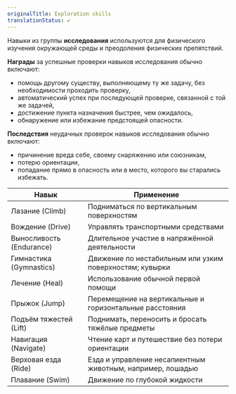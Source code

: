 ```yaml
---
originalTitle: Exploration skills
translationStatus: ✔️
---
```


Навыки из группы **исследования** используются для физического изучения окружающей среды и преодоления физических препятствий.

**Награды** за успешные проверки навыков исследования обычно включают:
- помощь другому существу, выполняющему ту же задачу, без необходимости проходить проверку,    
- автоматический успех при последующей проверке, связанной с той же задачей,    
- достижение пункта назначения быстрее, чем ожидалось,    
- обнаружение или избежание предстоящей опасности.

**Последствия** неудачных проверок навыков исследования обычно включают:
- причинение вреда себе, своему снаряжению или союзникам,    
- потерю ориентации,    
- попадание прямо в опасность или в место, которого вы старались избежать.

| Навык                    | Применение                                                 |
| ------------------------ | ---------------------------------------------------------- |
| Лазание (Climb)          | Подниматься по вертикальным поверхностям                   |
| Вождение (Drive)         | Управлять транспортными средствами                         |
| Выносливость (Endurance) | Длительное участие в напряжённой деятельности              |
| Гимнастика (Gymnastics)  | Движение по нестабильным или узким поверхностям; кувырки   |
| Лечение (Heal)           | Использование обычной первой помощи                        |
| Прыжок (Jump)            | Перемещение на вертикальные и горизонтальные расстояния    |
| Подъём тяжестей (Lift)   | Поднимать, переносить и бросать тяжёлые предметы           |
| Навигация (Navigate)     | Чтение карт и путешествие без потери ориентации            |
| Верховая езда (Ride)     | Езда и управление несапиентным животным, например, лошадью |
| Плавание (Swim)          | Движение по глубокой жидкости                              |
